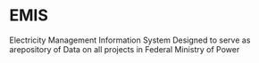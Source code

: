 # EMIS
Electricity Management Information System
Designed to serve as arepository of Data on all projects in Federal Ministry of Power
